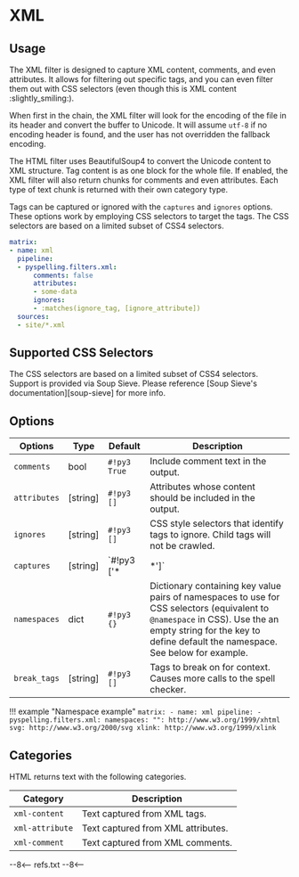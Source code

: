 # XML

## Usage

The XML filter is designed to capture XML content, comments, and even attributes. It allows for filtering out specific
tags, and you can even filter them out with CSS selectors (even though this is XML content :slightly_smiling:).

When first in the chain, the XML filter will look for the encoding of the file in its header and convert the buffer to
Unicode. It will assume `utf-8` if no encoding header is found, and the user has not overridden the fallback encoding.

The HTML filter uses BeautifulSoup4 to convert the Unicode content to XML structure. Tag content is as one block for the
whole file. If enabled, the XML filter will also return chunks for comments and even attributes. Each type of text chunk
is returned with their own category type.

Tags can be captured or ignored with the `captures` and `ignores` options. These options work by employing CSS selectors
to target the tags. The CSS selectors are based on a limited subset of CSS4 selectors.

```yaml
matrix:
- name: xml
  pipeline:
  - pyspelling.filters.xml:
      comments: false
      attributes:
      - some-data
      ignores:
      - :matches(ignore_tag, [ignore_attribute])
  sources:
  - site/*.xml
```

## Supported CSS Selectors

The CSS selectors are based on a limited subset of CSS4 selectors. Support is provided via Soup Sieve. Please reference
[Soup Sieve's documentation][soup-sieve] for more info.

## Options

Options      | Type     | Default         | Description
------------ | -------- | --------------- | -----------
`comments`   | bool     | `#!py3 True`    | Include comment text in the output.
`attributes` | [string] | `#!py3 []`      | Attributes whose content should be included in the output.
`ignores`    | [string] | `#!py3 []`      | CSS style selectors that identify tags to ignore. Child tags will not be crawled.
`captures`   | [string] | `#!py3 ['*|*']` | CSS style selectors used to narrow which tags that text is collected from. Unlike `ignores`, tags which text is not captured from still have their children crawled.
`namespaces` | dict     | `#!py3 {}`      | Dictionary containing key value pairs of namespaces to use for CSS selectors (equivalent to `@namespace` in CSS). Use the an empty string for the key to define default the namespace. See below for example.
`break_tags` | [string] | `#!py3 []`      | Tags to break on for context. Causes more calls to the spell checker.

!!! example "Namespace example"
    ```
    matrix:
    - name: xml
      pipeline:
      - pyspelling.filters.xml:
          namespaces:
            "": http://www.w3.org/1999/xhtml
            svg: http://www.w3.org/2000/svg
            xlink: http://www.w3.org/1999/xlink
    ```

## Categories

HTML returns text with the following categories.

Category         | Description
---------------- | -----------
`xml-content`   | Text captured from XML tags.
`xml-attribute` | Text captured from XML attributes.
`xml-comment`   | Text captured from XML comments.

--8<--
refs.txt
--8<--
